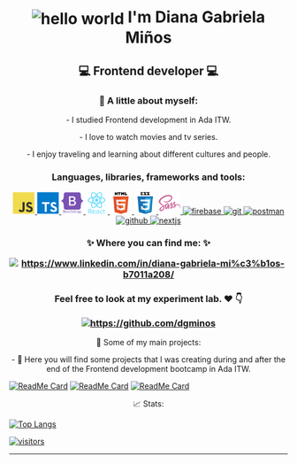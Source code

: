 
<h1 align="center"> <img align="center" src="https://media.giphy.com/media/j6ZhcAyUctYrj2ueBi/giphy.gif" alt="hello world" width="70" height="70"> I'm Diana Gabriela Miños 
</h1> 
<h2 align="center"> 💻 Frontend developer 💻
</h2>


<h3 align="center"> <strong>👧 A little about myself: </strong></h3>

<p align="center"> - I studied Frontend development in Ada ITW.<p/>
    <p align="center"> - I love to watch movies and tv series.</p>
   <p align="center"> - I enjoy traveling and learning about different cultures and people.</p>

<h3 align="center">Languages, libraries, frameworks and tools:</h3>

<p align="center">
    <a href="https://developer.mozilla.org/en-US/docs/Web/JavaScript" target="_blank" rel="noreferrer"> <img src="https://raw.githubusercontent.com/devicons/devicon/master/icons/javascript/javascript-original.svg" alt="javascript" width="40" height="40"/> 
  </a>
    <a href="https://www.typescriptlang.org/" target="_blank" rel="noreferrer"> <img src="https://raw.githubusercontent.com/devicons/devicon/master/icons/typescript/typescript-original.svg" alt="typescript" width="40" height="40"/> 
  </a> 
  <a href="https://getbootstrap.com" target="_blank" rel="noreferrer"> <img src="https://raw.githubusercontent.com/devicons/devicon/master/icons/bootstrap/bootstrap-plain-wordmark.svg" alt="bootstrap" width="40" height="40"/>
  </a> 
    <a href="https://reactjs.org/" target="_blank" rel="noreferrer"> <img src="https://raw.githubusercontent.com/devicons/devicon/master/icons/react/react-original-wordmark.svg" alt="react" width="40" height="40"/> 
  </a>
    <a href="https://www.w3.org/html/" target="_blank" rel="noreferrer"> <img src="https://raw.githubusercontent.com/devicons/devicon/master/icons/html5/html5-original-wordmark.svg" alt="html5" width="40" height="40"/> 
  </a> 
  <a href="https://www.w3schools.com/css/" target="_blank" rel="noreferrer"> <img src="https://raw.githubusercontent.com/devicons/devicon/master/icons/css3/css3-original-wordmark.svg" alt="css3" width="40" height="40"/> 
  </a> 
    <a href="https://sass-lang.com" target="_blank" rel="noreferrer"> <img src="https://raw.githubusercontent.com/devicons/devicon/master/icons/sass/sass-original.svg" alt="sass" width="40" height="40"/>
  </a>
  <a href="https://firebase.google.com/" target="_blank" rel="noreferrer"> <img src="https://www.vectorlogo.zone/logos/firebase/firebase-icon.svg" alt="firebase" width="40" height="40"/> 
  </a> 
  <a href="https://git-scm.com/" target="_blank" rel="noreferrer"> <img src="https://www.vectorlogo.zone/logos/git-scm/git-scm-icon.svg" alt="git" width="40" height="40"/> 
  </a>  
  <a href="https://postman.com" target="_blank" rel="noreferrer"> <img src="https://www.vectorlogo.zone/logos/getpostman/getpostman-icon.svg" alt="postman" width="40" height="40"/> 
  </a> 
      <a href="https://github.com/" target="_blank" rel="noreferrer"> <img src="https://www.vectorlogo.zone/logos/github/github-icon.svg" alt="github" width="40" height="40"/> 
  </a> 
          <a href="https://nextjs.org/" target="_blank" rel="noreferrer"> <img src="https://images.prismic.io/intuzwebsite/9b5885e8-cd60-43b5-899c-d8d4a7272625_NextJS.png?auto=compress,format" alt="nextjs" width="40" height="40"/> 
  </a>     
</p>


<h3 align="center">
✨ Where you can find me: ✨
 
<a href="https://www.linkedin.com/in/diana-gabriela-mi%c3%b1os-b7011a208/" target="blank"><img align="center" src="https://media.giphy.com/media/HQTYdpx1yhxWpugAi2/giphy.gif" alt="https://www.linkedin.com/in/diana-gabriela-mi%c3%b1os-b7011a208/" height="40" width="40" /> </a>
  </h3>

<h3 align="center">
    <strong> Feel free to look at my experiment lab. ❤ 👇 </strong> 
    
<a href="https://github.com/dgminos" target="blank"><img align="center" src="https://media.giphy.com/media/CwTvSiWflgCGKgz5eb/giphy.gif" alt="https://github.com/dgminos" height="40" width="40"/> </a> 
   </h3>
    

<p align="center"> 🚀 Some of my main projects:</p>

<p align="center"> - 🔭 Here you will find some projects that I was creating during and after the end of the Frontend development bootcamp in Ada ITW. </p>

[![ReadMe Card](https://github-readme-stats.vercel.app/api/pin/?username=dgminos&repo=movie-app)](https://github.com/dgminos/movie-app)    [![ReadMe Card](https://github-readme-stats.vercel.app/api/pin/?username=CuquLab&repo=Cuqu)](https://github.com/CuquLab/Cuqu) [![ReadMe Card](https://github-readme-stats.vercel.app/api/pin/?username=dgminos&repo=rick-and-morty-app)](https://github.com/dgminos/rick-and-morty-app)


<p align="center"> 📈 Stats: </p>

[![Top Langs](https://github-readme-stats.vercel.app/api/top-langs/?username=dgminos&layout=compact)](https://github.com/dgminos/github-readme-stats)

[![visitors](https://visitor-badge.glitch.me/badge?page_id=dgminos)](https://github.com/dgminos/github-readme-stats)

<hr>
